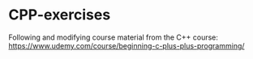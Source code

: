 # CPP-exercises
Following and modifying course material from the C++ course: https://www.udemy.com/course/beginning-c-plus-plus-programming/
